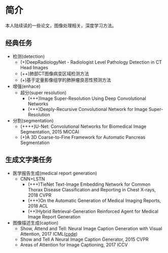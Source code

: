 # 简介
本人陆续读的一些论文，图像处理相关，深度学习方法。

## 经典任务
* 检测(detection)
	* (+)DeepRadiologyNet - Radiologist Level Pathology Detection in CT Head Images
	* (++)肺部CT图像病变区域检测方法
	* (+)基于定量影像组学的肺肿瘤良恶性预测方法
* 增强(enhace)
	* 超分(super resolution)
		* (+++)Image Super-Resolution Using Deep Convolutional Networks
		* (+++)Deeply-Recursive Convolutional Network for Image Super-Resolution
* 分割(segmentation)
	* (++++)U-Net: Convolutional Networks for Biomedical Image Segmentation, 2015 MICCAI
	* (+)A 3D Coarse-to-Fine Framework for Automatic Pancreas Segmentation

## 生成文字类任务
* 医学报告生成(medical report generation)
	* CNN+LSTN
		* (+++)TieNet Text-Image Embedding Network for Common Thorax Disease Classification and Reporting in Chest X-rays, 2018 CVPR
		* (+++)On the Automatic Generation of Medical Imaging Reports, 2018 ACL
		* (++)Hybrid Retrieval-Generation Reinforced Agent for Medical Image Report Generation
* 图像描述生成(caption)
	* Show, Attend and Tell: Neural Image Caption Generation with Visual Attention, 2017 ICML([code](https://github.com/kelvinxu/arctic-captions))
	* Show and Tell A Neural Image Caption Generator, 2015 CVPR
	* Areas of Attention for Image Captioning, 2017 ICCV
